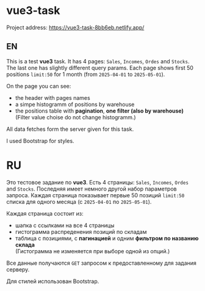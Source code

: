 # vue3-task 
Project address:  https://vue3-task-8bb6eb.netlify.app/
## EN
This is a test **vue3** task. It has 4 pages: `Sales`, `Incomes`, `Ordes` and `Stocks`. The last one has slightly different query params.
Each page shows first 50 positions `limit:50` for 1 month (from `2025-04-01` to `2025-05-01`).

On the page you can see:
- the header with pages names
- a simpe histogramm of positions by warehouse
- the positions table with **pagination**, **one filter (also by warehouse)** <br>
(Filter value choise do not change histogramm.)

All data fetches form the server given for this task.

I used Bootstrap for styles.

# RU

Это тестовое задание по **vue3**. Есть 4 страницы: `Sales`, `Incomes`, `Ordes` and `Stocks`. Последняя имеет немного другой набор параметров запроса. Каждая страница показывает первые 50 позиций `limit:50`  списка для одного месяца (с `2025-04-01` по `2025-05-01`).

Каждая страница состоит из:
- шапка с ссылками на все 4 страницы
- гистограмма распреденения позиций по складам
- таблица с позициями, с **пагинацией** и одним **фильтром по названию склада** <br>
(Гистограмма не изменяется при выборе одной из опций.)

Все данные получаются `GET` запросом к предоставленному для задания серверу.

Для стилей использован Bootstrap.

